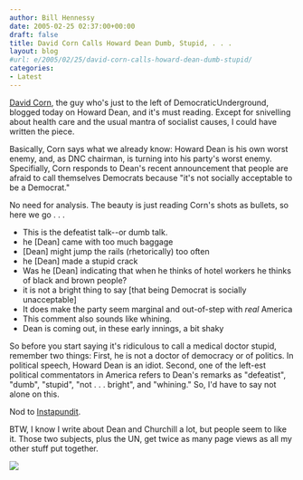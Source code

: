 ```yaml
---
author: Bill Hennessy
date: 2005-02-25 02:37:00+00:00
draft: false
title: David Corn Calls Howard Dean Dumb, Stupid, . . .
layout: blog
#url: e/2005/02/25/david-corn-calls-howard-dean-dumb-stupid/
categories:
- Latest
---
```


[David Corn](https://www.davidcorn.com/2005/02/dean_goes_selfd.php), the guy who's just to the left of DemocraticUnderground, blogged today on Howard Dean, and it's must reading. Except for snivelling about health care and the usual mantra of socialist causes, I could have written the piece.




Basically, Corn says what we already know: Howard Dean is his own worst enemy, and, as DNC chairman, is turning into his party's worst enemy. Specifially, Corn responds to Dean's recent announcement that people are afraid to call themselves Democrats because "it's not socially acceptable to be a Democrat." 




No need for analysis. The beauty is just reading Corn's shots as bullets, so here we go . . . 





  * This is the defeatist talk--or dumb talk.
  * he [Dean] came with too much baggage
  * [Dean] might jump the rails (rhetorically) too often
  * he [Dean]  made a stupid crack
  * Was he [Dean] indicating that when he thinks of hotel workers he thinks of black and brown people?
  * it is not a bright thing to say [that being Democrat is socially unacceptable]
  * It does make the party seem marginal and out-of-step with _real_ America
  * This comment also sounds like whining.
  * Dean is coming out, in these early innings, a bit shaky


  
So before you start saying it's ridiculous to call a medical doctor stupid, remember two things: First, he is not a doctor of democracy or of politics. In political speech, Howard Dean is an idiot. Second, one of the left-est political commentators in America refers to Dean's remarks as "defeatist", "dumb", "stupid", "not . . . bright", and "whining." So, I'd have to say not alone on this.




Nod to [Instapundit](https://instapundit.com/archives/021371.php).




BTW, I know I write about Dean and Churchill a lot, but people seem to like it. Those two subjects, plus the UN, get twice as many page views as all my other stuff put together.

![](https://blog.billhennessy.com/aggbug.aspx?PostID=1228)

